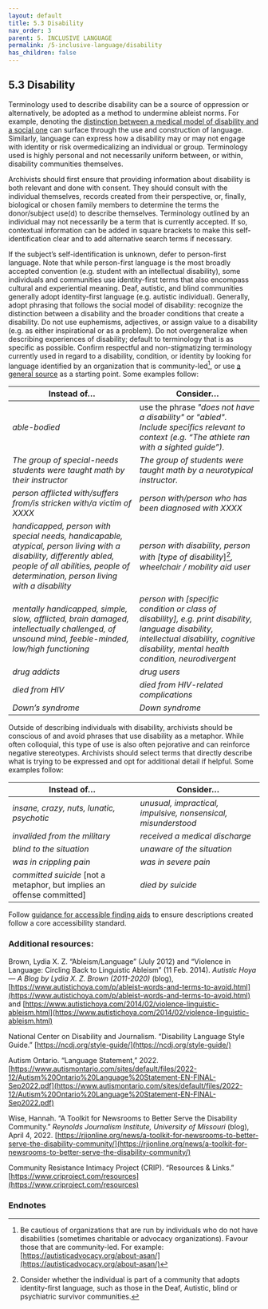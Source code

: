 ```yaml
---
layout: default
title: 5.3 Disability
nav_order: 3
parent: 5. INCLUSIVE LANGUAGE
permalink: /5-inclusive-language/disability
has_children: false
---
```


## 5.3 Disability

Terminology used to describe disability can be a source of oppression or alternatively, be adopted as a method to undermine ableist norms. For example, denoting the [distinction between a medical model of disability and a social one](https://pwd.org.au/resources/models-of-disability/) can surface through the use and construction of language. Similarly, language can express how a disability may or may not engage with identity or risk overmedicalizing an individual or group. Terminology used is highly personal and not necessarily uniform between, or within, disability communities themselves.

Archivists should first ensure that providing information about disability is both relevant and done with consent. They should consult with the individual themselves, records created from their perspective, or, finally, biological or chosen family members to determine the terms the donor/subject use(d) to describe themselves. Terminology outlined by an individual may not necessarily be a term that is currently accepted. If so, contextual information can be added in square brackets to make this self-identification clear and to add alternative search terms if necessary.

If the subject’s self-identification is unknown, defer to person-first language. Note that while person-first language is the most broadly accepted convention (e.g. student with an intellectual disability), some individuals and communities use identity-first terms that also encompass cultural and experiential meaning. Deaf, autistic, and blind communities generally adopt identity-first language (e.g. autistic individual). Generally, adopt phrasing that follows the social model of disability: recognize the distinction between a disability and the broader conditions that create a disability. Do not use euphemisms, adjectives, or assign value to a disability (e.g. as either inspirational or as a problem). Do not overgeneralize when describing experiences of disability; default to terminology that is as specific as possible. Confirm respectful and non-stigmatizing terminology currently used in regard to a disability, condition, or identity by looking for language identified by an organization that is community-led[^26], or use [a general source](https://www.ungeneva.org/sites/default/files/2021-01/Disability-Inclusive-Language-Guidelines.pdf) as a starting point. Some examples follow:

| **Instead of…**                                                                                                                                                                                         | **Consider…**                                                                                                                                                                                     |
| ------------------------------------------------------------------------------------------------------------------------------------------------------------------------------------------------------- | ------------------------------------------------------------------------------------------------------------------------------------------------------------------------------------------------- |
| *able-bodied*                                                                                                                                                                                           | use the phrase *"does not have a disability"* or *"abled". Include specifics relevant to context (e.g. “The athlete ran with a sighted guide”).*                                                  |
| *The group of special-needs students were taught math by their instructor*                                                                                                                              | *The group of students were taught math by a neurotypical instructor.*                                                                                                                            |
| *person afflicted with/suffers from/is stricken with/a victim of XXXX*                                                                                                                                  | *person with/person who has been diagnosed with XXXX*                                                                                                                                             |
| *handicapped, person with special needs, handicapable, atypical, person living with a disability, differently abled, people of all abilities, people of determination, person living with a disability* | *person with disability, person with \[type of disability*\][^27]*, wheelchair / mobility aid user*                                                                                              |
| *mentally handicapped, simple, slow, afflicted, brain damaged, intellectually challenged, of unsound mind, feeble-minded, low/high functioning*                                                         | *person with \[specific condition or class of disability\], e.g. print disability, language disability, intellectual disability, cognitive disability, mental health condition,* *neurodivergent* |
| *drug addicts*                                                                                                                                                                                          | *drug users*                                                                                                                                                                                      |
| *died from HIV*                                                                                                                                                                                         | *died from HIV-related complications*                                                                                                                                                             |
| *Down’s syndrome*                                                                                                                                                                                       | *Down syndrome*                                                                                                                                                                                   |

Outside of describing individuals with disability, archivists should be conscious of and avoid phrases that use disability as a metaphor. While often colloquial, this type of use is also often pejorative and can reinforce negative stereotypes. Archivists should select terms that directly describe what is trying to be expressed and opt for additional detail if helpful. Some examples follow:

| **Instead of…**                                                          | **Consider…**                                                 |
| ------------------------------------------------------------------------ | ------------------------------------------------------------- |
| *insane, crazy, nuts, lunatic, psychotic*                                | *unusual, impractical, impulsive, nonsensical, misunderstood* |
| *invalided from the military*                                            | *received a medical discharge*                                |
| *blind to the situation*                                                 | *unaware of the situation*                                    |
| *was in crippling pain*                                                  | *was in severe pain*                                          |
| *committed suicide* \[not a metaphor, but implies an offense committed\] | *died by suicide*                                             |

Follow [guidance for accessible finding aids](https://utlib.github.io/discover-archives/documentation/discover-archives-accessibility) to ensure descriptions created follow a core accessibility standard.

### Additional resources:

Brown, Lydia X. Z. “Ableism/Language” (July 2012) and “Violence in Language: Circling Back to Linguistic Ableism” (11 Feb. 2014). *Autistic Hoya — A Blog by Lydia X. Z. Brown (2011-2020)* (blog), [https://www.autistichoya.com/p/ableist-words-and-terms-to-avoid.html](https://www.autistichoya.com/p/ableist-words-and-terms-to-avoid.html) and [https://www.autistichoya.com/2014/02/violence-linguistic-ableism.html](https://www.autistichoya.com/2014/02/violence-linguistic-ableism.html) 

National Center on Disability and Journalism. “Disability Language Style Guide.” [https://ncdj.org/style-guide/](https://ncdj.org/style-guide/)

Autism Ontario. “Language Statement,” 2022. [https://www.autismontario.com/sites/default/files/2022-12/Autism%20Ontario%20Language%20Statement-EN-FINAL-Sep2022.pdf](https://www.autismontario.com/sites/default/files/2022-12/Autism%20Ontario%20Language%20Statement-EN-FINAL-Sep2022.pdf)

Wise, Hannah. “A Toolkit for Newsrooms to Better Serve the Disability Community.” *Reynolds Journalism Institute, University of Missouri* (blog), April 4, 2022. [https://rjionline.org/news/a-toolkit-for-newsrooms-to-better-serve-the-disability-community/](https://rjionline.org/news/a-toolkit-for-newsrooms-to-better-serve-the-disability-community/)

Community Resistance Intimacy Project (CRIP). “Resources & Links.” [https://www.criproject.com/resources](https://www.criproject.com/resources)

### Endnotes

[^26]: Be cautious of organizations that are run by individuals who do not have disabilities (sometimes charitable or advocacy organizations). Favour those that are community-led. For example: [https://autisticadvocacy.org/about-asan/](https://autisticadvocacy.org/about-asan/)

[^27]: Consider whether the individual is part of a community that adopts identity-first language, such as those in the Deaf, Autistic, blind or psychiatric survivor communities.